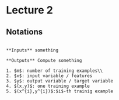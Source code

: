 # Lecture 2

## Notations

```{prf:algorithm} notations

**Inputs** something

**Outputs** Compute something

1. $m$: number of training examples\\
2. $x$: input variable / features
3. $y$: output variable / target variable
4. $(x,y)$: one training example
5. $(x^{i},y^{i})$:$i$-th trainig example

```
